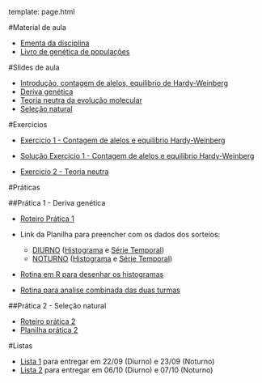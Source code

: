 template: page.html

#Material de aula
- [Ementa da disciplina](/bio208/static/pdfs/ementa.pdf)
- [Livro de genética de populações](/bio208/static/pdfs/livro_paulo_otto.pdf)

#Slides de aula

- [Introdução, contagem de alelos, equilibrio de Hardy-Weinberg](/bio208/static/pdfs/aulas2014/2014-aula01-hwp.pdf)
- [Deriva genética](/bio208/static/pdfs/aulas2014/deriva_2014.pdf)
- [Teoria neutra da evolução molecular](/bio208/static/pdfs/aulas2014/deriva_neutralidade_2014.pdf)
- [Seleção natural](/bio208/static/pdfs/aulas2014/selecao_2014.pdf)

#Exercicios

- [Exercicio 1 - Contagem de alelos e equilibrio Hardy-Weinberg](/bio208/static/pdfs/exercicios2014/2014-exercicio1.pdf)
- [Solução Exercicio 1 - Contagem de alelos e equilibrio Hardy-Weinberg](/bio208/static/pdfs/exercicios2014/2014-Sol-exercicio1.pdf)

- [Exercicio 2 - Teoria neutra](/bio208/static/pdfs/exercicios2014/2014-exercicio2.pdf)

#Práticas

##Prática 1 - Deriva genética

- [Roteiro Prática 1](/bio208/static/pdfs/roteiros_listas/2014-roteiro-pratica1.pdf)
- Link da Planilha para preencher com os dados dos sorteios:

	- [DIURNO](https://docs.google.com/spreadsheets/d/1jZbxJzstOdgaNADw6n1ov4pKo0l0dAD1uEcefAlFplI/edit#gid=0) ([Histograma](/bio208/static/pdfs/roteiros_listas/2014-Hist-Diurno-pratica1.pdf) e [Série Temporal](/bio208/static/pdfs/roteiros_listas/2014-TS-Diurno-pratica1.pdf))
	- [NOTURNO](https://docs.google.com/spreadsheets/d/1Ohp7eJ9RQnDUsMamCgX_hvuPLSlQLAGrktFVR-p8VyI/edit#gid=0) ([Histograma](/bio208/static/pdfs/roteiros_listas/2014-Hist-Noturno-pratica1o.pdf) e [Série Temporal](/bio208/static/pdfs/roteiros_listas/2014-TS-Noturno-pratica1.pdf))

- [Rotina em R para desenhar os histogramas](/bio208/static/pdfs/roteiros_listas/2014-pratica1-hist.R)
- [Rotina para analise combinada das duas turmas](/bio208/static/pdfs/roteiros_listas/2014-analise-feijoes.R)

##Prática 2 - Seleção natural

- [Roteiro prática 2](/bio208/static/pdfs/roteiros_listas/2014-roteiro-pratica2.pdf)
- [Planilha prática 2](/bio208/static/pdfs/roteiros_listas/2014-planilha-pratica2.xlsx)

#Listas

- [Lista 1](/bio208/static/pdfs/roteiros_listas/2014-roteiro-pratica1.pdf) para entregar em 22/09 (Diurno) e 23/09 (Noturno)
- [Lista 2](/bio208/static/pdfs/roteiros_listas/lista2.pdf) para entregar em 06/10 (Diurno) e 07/10 (Noturno)

